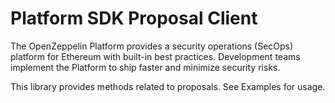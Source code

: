 # Platform SDK Proposal Client

The OpenZeppelin Platform provides a security operations (SecOps) platform for Ethereum with built-in best practices. Development teams implement the Platform to ship faster and minimize security risks.

This library provides methods related to proposals. See Examples for usage.
